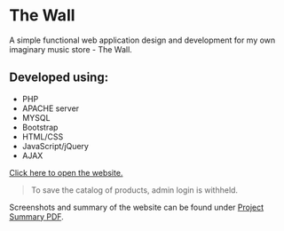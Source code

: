 # The Wall

A simple functional web application design and development for my own imaginary music store - The Wall.

Developed using:
---------------
- PHP
- APACHE server
- MYSQL
- Bootstrap
- HTML/CSS
- JavaScript/jQuery
- AJAX

[Click here to open the website.](http://smaharj.students.acg.edu/)
> To save the catalog of products, admin login is withheld.

Screenshots and summary of the website can be found under [Project Summary PDF]().
